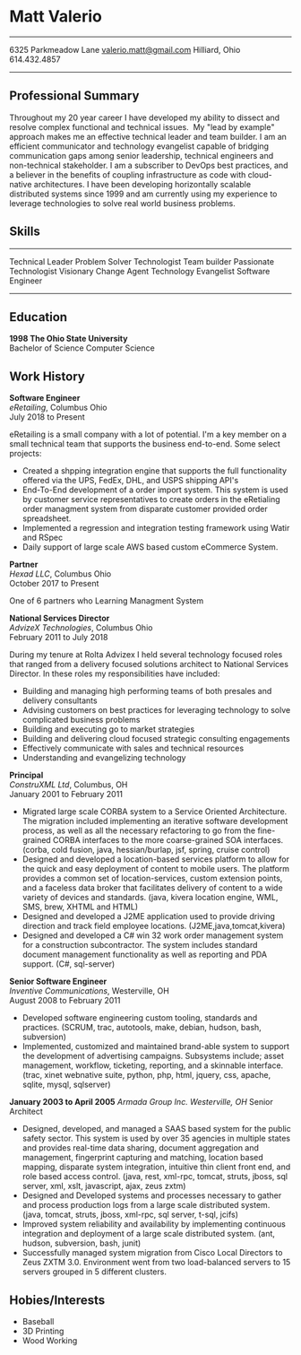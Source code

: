 Matt Valerio
============

---------------------     ----------------------------
6325 Parkmeadow Lane          valerio.matt@gmail.com
Hilliard, Ohio                614.432.4857
---------------------     ----------------------------

Professional Summary
--------------------

Throughout my 20 year career I have developed my ability to dissect
and resolve complex functional and technical
issues.  My "lead by example" approach makes me an effective technical leader and team builder. I am an efficient communicator and technology evangelist capable of bridging communication gaps among senior leadership, technical engineers and non-technical stakeholder. I am a subscriber to DevOps best practices, and a believer in the benefits of coupling infrastructure as code with cloud-native architectures. I have been developing horizontally scalable distributed systems since 1999 and am currently using my experience to leverage technologies to solve real world business problems.

Skills
------
-----------------      -------------------------      -------------------
Technical Leader        Problem Solver                 Technologist
Team builder            Passionate Technologist        Visionary
Change Agent            Technology Evangelist          Software Engineer
-----------------       ------------------------      -------------------

Education
---------

**1998 The Ohio State University**  
Bachelor of Science Computer Science


Work History
----------

**Software Engineer**  
*eRetailing*, Columbus Ohio  
July 2018 to Present  

eRetailing is a small company with a lot of potential.  I'm a key member on a small technical team that supports the business end-to-end.  Some select projects:

* Created a shpping integration engine that supports the full functionality offered via the UPS, FedEx, DHL, and USPS shipping API's
* End-To-End development of a order import system.  This system is used by customer service representatives to create orders in the eRetialing order managment system from disparate customer provided order spreadsheet.
* Implemented a regression and integration testing framework using Watir and RSpec
* Daily support of large scale AWS based custom eCommerce System.

**Partner**  
*Hexad LLC*, Columbus Ohio  
October 2017 to Present  

One of 6 partners who Learning Managment System

**National Services Director**  
*AdvizeX Technologies*, Columbus Ohio  
February 2011 to July 2018

During my tenure at Rolta Advizex I held several technology focused roles that ranged from a delivery focused solutions architect to National Services Director. In these roles my responsibilities have included:

* Building and managing high performing teams of both presales and delivery consultants
* Advising customers on best practices for leveraging technology to solve complicated business problems
* Building and executing go to market strategies
* Building and delivering cloud focused strategic consulting engagements
* Effectively communicate with sales and technical resources
* Understanding and evangelizing technology

**Principal**  
*ConstruXML Ltd*, Columbus, OH  
January 2001 to February 2011  

* Migrated large scale CORBA system to a Service Oriented Architecture. The migration included implementing an iterative software development process, as well as all the necessary refactoring to go from the fine-grained CORBA interfaces to the more coarse-grained SOA interfaces.  (corba, cold fusion, java, hessian/burlap, jsf, spring, cruise control)
* Designed and developed a location-based services platform to allow for the quick and easy deployment of content to mobile users. The platform provides a common set of location-services, custom extension points, and a faceless data broker that facilitates delivery of content to a wide variety of devices and standards. (java, kivera location engine, WML, SMS, brew, XHTML and HTML)
* Designed and developed a J2ME application used to provide driving direction and track field employee locations. (J2ME,java,tomcat,kivera)
* Designed and developed a C# win 32 work order management system for a construction subcontractor. The system includes standard document management functionality as well as reporting and PDA support. (C#, sql-server)

**Senior Software Engineer**  
*Inventive Communications*, Westerville, OH  
August 2008 to February 2011


 * Developed software engineering custom tooling, standards and practices. (SCRUM, trac, autotools, make, debian, hudson, bash, subversion)
* Implemented, customized and maintained brand-able system to support the development of advertising campaigns. Subsystems include; asset management, workflow, ticketing, reporting, and a skinnable interface. (trac, xinet webnative suite, python, php, html, jquery, css, apache, sqlite, mysql, sqlserver)

**January 2003 to April 2005**
*Armada Group Inc. Westerville, OH*
Senior Architect  

* Designed, developed, and managed a SAAS based system for the public safety sector. This system is used by over 35 agencies in multiple states and provides real-time data sharing, document aggregation and management, fingerprint capturing and matching, location based mapping, disparate system integration, intuitive thin client front end, and role based access control. (java, rest, xml-rpc, tomcat, struts, jboss, sql server, xml, xslt, javascript, ajax, zeus zxtm)
* Designed and Developed systems and processes necessary to gather and process production logs from a large scale distributed system. (java, tomcat, struts, jboss, xml-rpc, sql server, t-sql, jcifs)
* Improved system reliability and availability by implementing continuous integration and deployment of a large scale distributed system. (ant, hudson, subversion, bash, junit)
* Successfully managed system migration from Cisco Local Directors to Zeus ZXTM 3.0. Environment went from two load-balanced servers to 15 servers grouped in 5 different clusters.



Hobies/Interests
----------------

* Baseball
* 3D Printing
* Wood Working